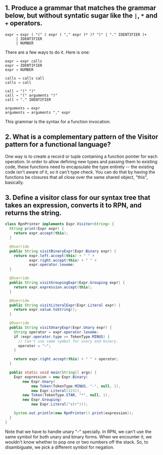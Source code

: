 ## 1. Produce a grammar that matches the grammar below, but without syntatic sugar like the `|`, `*` and `+` operators.

```text
expr → expr ( "(" ( expr ( "," expr )* )? ")" | "." IDENTIFIER )+
     | IDENTIFIER
     | NUMBER
```

There are a few ways to do it. Here is one:

```text
expr → expr calls
expr → IDENTIFIER
expr → NUMBER

calls → calls call
calls → call

call → "(" ")"
call → "(" arguments ")"
call → "." IDENTIFIER

arguments → expr
arguments → arguments "," expr
```

This grammar is the syntax for a function invocation.

## 2. What is a complementary pattern of the Visitor pattern for a functional language?

One way is to create a record or tuple containing a function pointer for each operation. In order to allow defining new types and passing them to existing code, these functions need to encapsulate the type entirely -- the existing code isn't aware of it, so it can't type check. You can do that by having the functions be closures that all close over the same shared object, "this", basically.

## 3. Define a visitor class for our syntax tree that takes an expression, converts it to RPN, and returns the string.

```java
class RpnPrinter implements Expr.Visitor<String> {
  String print(Expr expr) {
    return expr.accept(this);
  }

  @Override
  public String visitBinaryExpr(Expr.Binary expr) {
    return expr.left.accept(this) + " " +
           expr.right.accept(this) + " " +
           expr.operator.lexeme;
  }

  @Override
  public String visitGroupingExpr(Expr.Grouping expr) {
    return expr.expression.accept(this);
  }

  @Override
  public String visitLiteralExpr(Expr.Literal expr) {
    return expr.value.toString();
  }

  @Override
  public String visitUnaryExpr(Expr.Unary expr) {
    String operator = expr.operator.lexeme;
    if (expr.operator.type == TokenType.MINUS) {
      // Can't use same symbol for unary and binary.
      operator = "~";
    }

    return expr.right.accept(this) + " " + operator;
  }

  public static void main(String[] args) {
    Expr expression = new Expr.Binary(
        new Expr.Unary(
            new Token(TokenType.MINUS, "-", null, 1),
            new Expr.Literal(123)),
        new Token(TokenType.STAR, "*", null, 1),
        new Expr.Grouping(
            new Expr.Literal("str")));

    System.out.println(new RpnPrinter().print(expression));
  }
}
```

Note that we have to handle unary "-" specially. In RPN, we can't use the same symbol for both unary and binary forms. When we encounter it, we wouldn't know whether to pop one or two numbers off the stack. So, to disambiguate, we pick a different symbol for negation.

